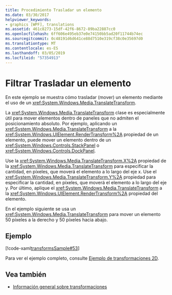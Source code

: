 ```yaml
---
title: Procedimiento Trasladar un elemento
ms.date: 03/30/2017
helpviewer_keywords:
- graphics [WPF], translations
ms.assetid: 461c8273-15df-42f6-8672-89ba22887cc0
ms.openlocfilehash: 6ff606e495eb37e0e74150bb5ad20f11744b74ec
ms.sourcegitcommit: 0c48191d6d641ce88d7510e319cf38c0e35697d0
ms.translationtype: MT
ms.contentlocale: es-ES
ms.lasthandoff: 03/05/2019
ms.locfileid: "57354913"
---
```

# <a name="how-to-translate-an-element"></a>Filtrar Trasladar un elemento
En este ejemplo se muestra cómo trasladar (mover) un elemento mediante el uso de un <xref:System.Windows.Media.TranslateTransform>.  
  
 La <xref:System.Windows.Media.TranslateTransform> clase es especialmente útil para mover elementos dentro de paneles que no admiten el posicionamiento absoluto. Por ejemplo, aplicando un <xref:System.Windows.Media.TranslateTransform> a la <xref:System.Windows.UIElement.RenderTransform%2A> propiedad de un elemento, puede mover un elemento dentro de un <xref:System.Windows.Controls.StackPanel> o <xref:System.Windows.Controls.DockPanel>.  
  
 Use la <xref:System.Windows.Media.TranslateTransform.X%2A> propiedad de la <xref:System.Windows.Media.TranslateTransform> para especificar la cantidad, en píxeles, que moverá el elemento a lo largo del eje x. Use el <xref:System.Windows.Media.TranslateTransform.Y%2A> propiedad para especificar la cantidad, en píxeles, que moverá el elemento a lo largo del eje y. Por último, aplique el <xref:System.Windows.Media.TranslateTransform> a la <xref:System.Windows.UIElement.RenderTransform%2A> propiedad del elemento.  
  
 En el ejemplo siguiente se usa un <xref:System.Windows.Media.TranslateTransform> para mover un elemento 50 píxeles a la derecho y 50 píxeles hacia abajo.  
  
## <a name="example"></a>Ejemplo  
 [!code-xaml[transformsSample#53](~/samples/snippets/csharp/VS_Snippets_Wpf/transformsSample/CS/TranslateTransformExample.xaml#53)]  
  
 Para ver el ejemplo completo, consulte [Ejemplo de transformaciones 2D](https://go.microsoft.com/fwlink/?LinkID=158252).  
  
## <a name="see-also"></a>Vea también
- [Información general sobre transformaciones](transforms-overview.md)
